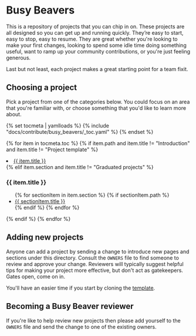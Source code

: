 # Busy Beavers

This is a repository of projects that you can chip in on.
These projects are all designed so you can get up and running quickly.
They’re easy to start, easy to stop, easy to resume.
They are great whether you're looking to make your first changes, looking to
spend some idle time doing something useful, want to ramp up your community
contributions, or you're just feeling generous.

Last but not least, each project makes a great starting point for a team fixit.

## Choosing a project

Pick a project from one of the categories below.
You could focus on an area that you're familiar with, or choose something that
you'd like to learn more about.

{% set tocmeta | yamlloads %}
{% include "docs/contribute/busy_beavers/_toc.yaml" %}
{% endset %}

{% for item in tocmeta.toc %}
  {% if item.path and item.title != "Introduction" and item.title != "Project template" %}
    <li><a href="{{ item.path }}">{{ item.title }}</a></li>
  {% elif item.section and item.title != "Graduated projects" %}
      <h3>{{ item.title }}</h3>
        <ul>
    {% for sectionItem in item.section %}
        {% if sectionItem.path %}
          <li><a href="{{ sectionItem.path }}">{{ sectionItem.title }}</a></li>
        {% endif %}
    {% endfor %}
        </ul>
  {% endif %}
{% endfor %}

## Adding new projects

Anyone can add a project by sending a change to introduce new pages and sections
under this directory. Consult the `OWNERS` file to find someone to review and
approve your change. Reviewers will typically suggest helpful tips for making
your project more effective, but don't act as gatekeepers. Gates open, come on
in.

You'll have an easier time if you start by cloning the [template](template.md).

## Becoming a Busy Beaver reviewer

If you're like to help review new projects then please add yourself to the
`OWNERS` file and send the change to one of the existing owners.
